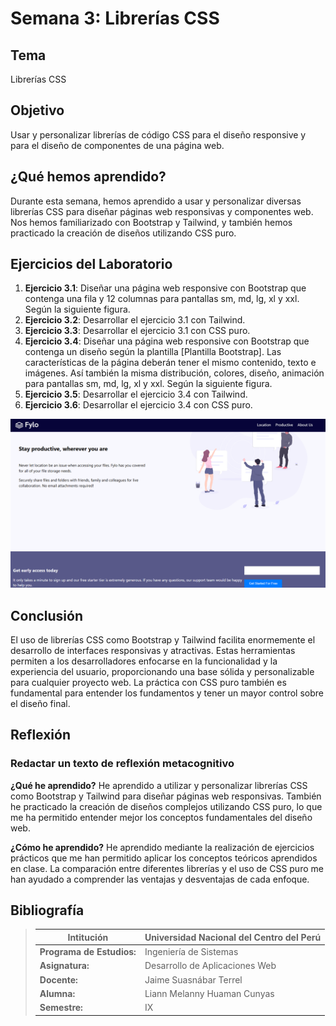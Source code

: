 # Semana 3: Librerías CSS

## Tema
Librerías CSS

## Objetivo
Usar y personalizar librerías de código CSS para el diseño responsive y para el diseño de componentes de una página web.

## ¿Qué hemos aprendido?
Durante esta semana, hemos aprendido a usar y personalizar diversas librerías CSS para diseñar páginas web responsivas y componentes web. Nos hemos familiarizado con Bootstrap y Tailwind, y también hemos practicado la creación de diseños utilizando CSS puro.

## Ejercicios del Laboratorio
1. **Ejercicio 3.1**: Diseñar una página web responsive con Bootstrap que contenga una fila y 12 columnas para pantallas sm, md, lg, xl y xxl. Según la siguiente figura.
2. **Ejercicio 3.2**: Desarrollar el ejercicio 3.1 con Tailwind.
3. **Ejercicio 3.3**: Desarrollar el ejercicio 3.1 con CSS puro.
4. **Ejercicio 3.4**: Diseñar una página web responsive con Bootstrap que contenga un diseño según la plantilla [Plantilla Bootstrap]. Las características de la página deberán tener el mismo contenido, texto e imágenes. Así también la misma distribución, colores, diseño, animación para pantallas sm, md, lg, xl y xxl. Según la siguiente figura.
5. **Ejercicio 3.5**: Desarrollar el ejercicio 3.4 con Tailwind.
6. **Ejercicio 3.6**: Desarrollar el ejercicio 3.4 con CSS puro.

![image](assets/image.png)

## Conclusión
El uso de librerías CSS como Bootstrap y Tailwind facilita enormemente el desarrollo de interfaces responsivas y atractivas. Estas herramientas permiten a los desarrolladores enfocarse en la funcionalidad y la experiencia del usuario, proporcionando una base sólida y personalizable para cualquier proyecto web. La práctica con CSS puro también es fundamental para entender los fundamentos y tener un mayor control sobre el diseño final.

## Reflexión

### Redactar un texto de reflexión metacognitivo
**¿Qué he aprendido?**
He aprendido a utilizar y personalizar librerías CSS como Bootstrap y Tailwind para diseñar páginas web responsivas. También he practicado la creación de diseños complejos utilizando CSS puro, lo que me ha permitido entender mejor los conceptos fundamentales del diseño web.

**¿Cómo he aprendido?**
He aprendido mediante la realización de ejercicios prácticos que me han permitido aplicar los conceptos teóricos aprendidos en clase. La comparación entre diferentes librerías y el uso de CSS puro me han ayudado a comprender las ventajas y desventajas de cada enfoque.

## Bibliografía
>Intitución                 |Universidad Nacional del Centro del Perú   |
>-------------------------  | ------------------------------            |
>**Programa de Estudios:**  | Ingeniería de Sistemas                    |
>**Asignatura:**            | Desarrollo de Aplicaciones Web            |
>**Docente:**               | Jaime Suasnábar Terrel                    |
>**Alumna:**                | Liann Melanny Huaman Cunyas               |
>**Semestre:**              | IX                                        |
